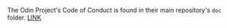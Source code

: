 The Odin Project's Code of Conduct is found in their main repository's `doc` folder. [LINK](https://github.com/TheOdinProject/theodinproject/blob/master/doc/code_of_conduct.md)
